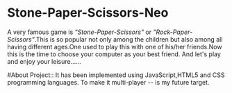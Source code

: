 # Stone-Paper-Scissors-Neo
A very famous game is *"Stone-Paper-Scissors"* or *"Rock-Paper-Scissors"*.This is so popular not only among the children but also among all having different ages.One used to play this with one of his/her friends.Now this is the time to choose your computer as your best friend. 
And let's play and enjoy your leisure......

#About Project::
It has been implemented using JavaScript,HTML5 and CSS programming languages.
To make it multi-player -- is my future target.

